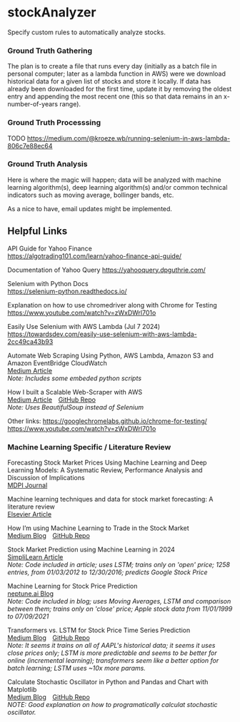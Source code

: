# stockAnalyzer

Specify custom rules to automatically analyze stocks.

### Ground Truth Gathering

The plan is to create a file that runs every day (initially as a batch file in personal computer; later as a lambda function in AWS) were we download historical data for a given list of stocks and store it locally. If data has already been downloaded for the first time, update it by removing the oldest entry and appending the most recent one (this so that data remains in an x-number-of-years range).

### Ground Truth Processsing

TODO
https://medium.com/@kroeze.wb/running-selenium-in-aws-lambda-806c7e88ec64
### Ground Truth Analysis

Here is where the magic will happen; data will be analyzed with machine learning algorithm(s), deep learning algorithm(s) and/or common technical indicators such as moving average, bollinger bands, etc.

As a nice to have, email updates might be implemented.

## Helpful Links

API Guide for Yahoo Finance  
https://algotrading101.com/learn/yahoo-finance-api-guide/

Documentation of Yahoo Query
https://yahooquery.dpguthrie.com/

Selenium with Python Docs  
https://selenium-python.readthedocs.io/

Explanation on how to use chromedriver along with Chrome for Testing
https://www.youtube.com/watch?v=zWxDWrl701o

Easily Use Selenium with AWS Lambda (Jul 7 2024)
https://towardsdev.com/easily-use-selenium-with-aws-lambda-2cc49ca43b93

Automate Web Scraping Using Python, AWS Lambda, Amazon S3 and Amazon EventBridge CloudWatch  
[Medium Article](https://medium.com/@vinodvidhole/automate-web-scraping-using-python-aws-lambda-amazon-s3-amazon-eventbridge-cloudwatch-c4c982c35fa7)  
_Note: Includes some embeded python scripts_

How I built a Scalable Web-Scraper with AWS  
[Medium Article](https://towardsdatascience.com/get-your-own-data-building-a-scalable-web-scraper-with-aws-654feb9fdad7)&emsp;[GitHub Repo](https://github.com/aaronglang/cl_scraper)  
_Note: Uses BeautifulSoup instead of Selenium_

Other links:
https://googlechromelabs.github.io/chrome-for-testing/
https://www.youtube.com/watch?v=zWxDWrl701o


### Machine Learning Specific / Literature Review

Forecasting Stock Market Prices Using Machine Learning and Deep Learning Models: A Systematic Review, Performance Analysis and Discussion of Implications  
[MDPI Journal](https://www.mdpi.com/2227-7072/11/3/94)

Machine learning techniques and data for stock market forecasting: A literature review  
[Elsevier Article](https://www.sciencedirect.com/science/article/pii/S0957417422001452)

How I’m using Machine Learning to Trade in the Stock Market  
[Medium Blog](https://medium.com/analytics-vidhya/how-im-using-machine-learning-to-trade-in-the-stock-market-3ba981a2ffc2)&emsp;[GitHub Repo](https://github.com/kaneelgit/Trading-strategy-/tree/main)

Stock Market Prediction using Machine Learning in 2024    
[SimpliLearn Article](https://www.simplilearn.com/tutorials/machine-learning-tutorial/stock-price-prediction-using-machine-learning)   
_Note: Code included in article; uses LSTM; trains only on 'open' price; 1258 entries, from 01/03/2012 to 12/30/2016; predicts Google Stock Price_

Machine Learning for Stock Price Prediction   
[neptune.ai Blog](https://neptune.ai/blog/predicting-stock-prices-using-machine-learning)   
_Note: Code included in blog; uses Moving Averages, LSTM and comparison between them; trains only on 'close' price; Apple stock data from 11/01/1999 to 07/09/2021_

Transformers vs. LSTM for Stock Price Time Series Prediction   
[Medium Blog](https://medium.com/@mskmay66/transformers-vs-lstm-for-stock-price-time-series-prediction-3a26fcc1a782)&emsp;[GitHub Repo](https://github.com/maym5/lstm_vs_transformer/blob/main/lstm_vs__transformer.ipynb)   
_Note: It seems it trains on all of AAPL's historical data; it seems it uses close prices only; LSTM is more predictable and seems to be better for online (incremental learning); transformers seem like a better option for batch learning; LSTM uses ~10x more params._


Calculate Stochastic Oscillator in Python and Pandas and Chart with Matplotlib   
[Medium Blog](https://rbdundas.medium.com/calculate-stochastic-oscillator-in-python-and-pandas-and-chart-with-matplotlib-aafde26b4a1f)&emsp;[GitHub Repo](https://github.com/rbdundas/stockapi)   
_NOTE: Good explanation on how to programatically calculat stochastic oscillator._